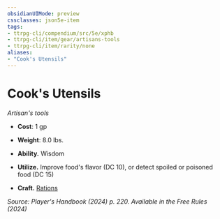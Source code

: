 ```yaml
---
obsidianUIMode: preview
cssclasses: json5e-item
tags:
- ttrpg-cli/compendium/src/5e/xphb
- ttrpg-cli/item/gear/artisans-tools
- ttrpg-cli/item/rarity/none
aliases: 
- "Cook's Utensils"
---
```

# Cook's Utensils
*Artisan's tools*  


- **Cost**: 1 gp
- **Weight**: 8.0 lbs.

- **Ability.** Wisdom  
- **Utilize.** Improve food's flavor (DC 10), or detect spoiled or poisoned food (DC 15)  
- **Craft.** [Rations](2-Mechanics/CLI/items/rations-xphb.md)  

*Source: Player's Handbook (2024) p. 220. Available in the Free Rules (2024)*